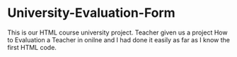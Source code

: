 # University-Evaluation-Form
This is our HTML course university project. Teacher given us a project How to Evaluation a Teacher in onilne and I had done it easily as far as I know the first HTML code.

